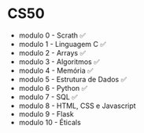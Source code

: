 # CS50
- modulo 0 - Scrath ✅
- modulo 1 - Linguagem C ✅
- modulo 2 - Arrays ✅
- modulo 3 - Algoritmos ✅
- modulo 4 - Memória ✅
- modulo 5 - Estrutura de Dados ✅
- modulo 6 - Python ✅
- modulo 7 - SQL ✅
- modulo 8 - HTML, CSS e Javascript
- modulo 9 - Flask
- modulo 10 - Éticals


